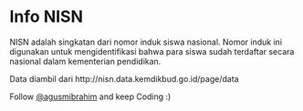 # Info NISN
NISN adalah singkatan dari nomor induk siswa nasional. Nomor induk ini digunakan untuk mengidentifikasi bahwa para siswa sudah terdaftar secara nasional dalam kementerian pendidikan.
<p>Data diambil dari http://nisn.data.kemdikbud.go.id/page/data</p>
<p><quote>Follow <a href="http://twitter.com/agusmibrahim">@agusmibrahim</a> and keep Coding :)</quote></p>
